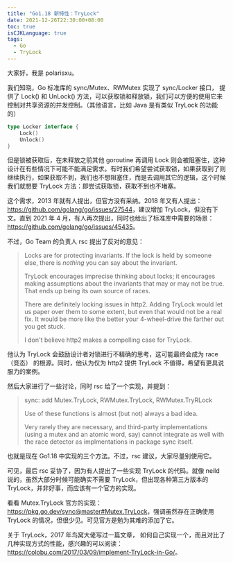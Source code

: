 ```yaml
---
title: "Go1.18 新特性：TryLock"
date: 2021-12-26T22:30:00+08:00
toc: true
isCJKLanguage: true
tags: 
  - Go
  - TryLock
---
```


大家好，我是 polarisxu。

我们知晓，Go 标准库的 sync/Mutex、RWMutex 实现了 sync/Locker 接口， 提供了 Lock() 和 UnLock() 方法，可以获取锁和释放锁，我们可以方便的使用它来控制对共享资源的并发控制。（其他语言，比如 Java 是有类似 TryLock 的功能的）

```go
type Locker interface {
    Lock()
    Unlock()
}
```

但是锁被获取后，在未释放之前其他 goroutine 再调用 Lock 则会被阻塞住，这种设计在有些情况下可能不能满足需求。有时我们希望尝试获取锁，如果获取到了则继续执行，如果获取不到，我们也不想阻塞住，而是去调用其它的逻辑，这个时候我们就想要 TryLock 方法：即尝试获取锁，获取不到也不堵塞。

这个需求，2013 年就有人提出，但官方没有采纳。2018 年又有人提出：<https://github.com/golang/go/issues/27544>，建议增加 TryLock，但没有下文。直到 2021 年 4 月，有人再次提出，同时也给出了标准库中需要的场景：<https://github.com/golang/go/issues/45435>。

不过，Go Team 的负责人 rsc 提出了反对的意见：

> Locks are for protecting invariants. If the lock is held by someone else, there is *nothing* you can say about the invariant.
>
> TryLock encourages imprecise thinking about locks; it encourages making assumptions about the invariants that may or may not be true. That ends up being its own source of races.
>
> There are definitely locking issues in http2. Adding TryLock would let us paper over them to some extent, but even that would not be a real fix. It would be more like the better your 4-wheel-drive the farther out you get stuck.
>
> I don't believe http2 makes a compelling case for TryLock.

他认为 TryLock 会鼓励设计者对锁进行不精确的思考，这可能最终会成为 race（竞态） 的根源。同时，他认为仅为 http2 提供 TryLock 不值得，希望有更具说服力的案例。

然后大家进行了一些讨论，同时 rsc 给了一个实现，并提到：

> sync: add Mutex.TryLock, RWMutex.TryLock, RWMutex.TryRLock 
>
> Use of these functions is almost (but not) always a bad idea.
>
> Very rarely they are necessary, and third-party implementations (using a mutex and an atomic word, say) cannot integrate as well with the race detector as implmentations in package sync itself.

也就是现在 Go1.18 中实现的三个方法。不过，rsc 建议，大家尽量别使用它。

可见，最后 rsc 妥协了，因为有人提出了一些实现 TryLock 的代码。就像 neild 说的，虽然大部分时候可能确实不需要 TryLock，但出现各种第三方版本的 TryLock，并非好事，而应该有一个官方的实现。

看看 Mutex.TryLock 官方的实现：<https://pkg.go.dev/sync@master#Mutex.TryLock>，强调虽然存在正确使用 TryLock 的情况，但很少见。可见官方是勉为其难的添加了它。

关于 TryLock，2017 年鸟窝大佬写过一篇文章， 如何自己实现一个，而且对比了几种实现方式的性能，感兴趣的可以阅读：<https://colobu.com/2017/03/09/implement-TryLock-in-Go/>。

